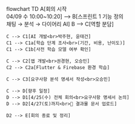 flowchart TD
    A[회의 시작<br>04/09 수 10:00~10:20] --> B[스프린트 1 기능 정의<br>채팅 → 분석 → 다이어리 AI]
    B --> C[역할 분담]

    C --> C1[AI 개발<br>박주현, 윤태건]
    C1 --> C1a[학습 단계 조사<br>(기간, 비용, 난이도)]
    C1 --> C1b[사전 학습 모델 여부 확인]

    C --> C2[앱 개발<br>권경현, 오승민]
    C2 --> C2a[Flutter & Firebase 환경 학습]

    C --> C3[요구사항 분석 명세서 작성<br>오승민]

    C --> D[향후 일정]
    D --> D1[4/25(수) 전체 회의<br>요구사항 명세서 논의]
    D --> D2[4/27(토)까지<br>📘 결과물 문서 업로드]

    D2 --> E[회의 종료 및 정리]
